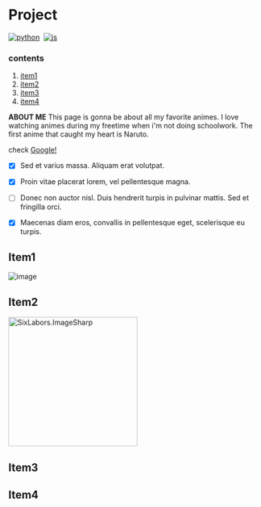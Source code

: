 # Project

[![python](https://img.shields.io/static/v1?label=python&message=3.7&color=<COLOR>)](https://www.python.org/)&nbsp;
[![js](https://img.shields.io/static/v1?label=javascript&message=1.8.5&color=<COLOR>)](https://www.javascript.com/)&nbsp;

### contents
1. [item1](#item1)
2. [item2](#item2)
3. [item3](#item3)
4. [item4](#item4)


**ABOUT ME** This page is gonna be about all my favorite animes. I love watching animes during my freetime when i'm not doing schoolwork. The first anime that caught my heart is 
Naruto.

check [Google!](http://google.com)

- [x] Sed et varius massa. Aliquam erat volutpat.
- [x] Proin vitae placerat lorem, vel pellentesque magna.
- [ ] Donec non auctor nisl. Duis hendrerit turpis in pulvinar mattis. Sed et fringilla orci.
- [x] Maecenas diam eros, convallis in pellentesque eget, scelerisque eu turpis.


## Item1

![image](https://www.imdb.com/title/tt0409591/)

## Item2

<img src="https://github.com/SixLabors/Branding/raw/master/icons/imagesharp/sixlabors.imagesharp.svg?sanitize=true" alt="SixLabors.ImageSharp" width="256"/>

## Item3

## Item4
